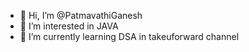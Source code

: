 - 👋 Hi, I’m @PatmavathiGanesh
- 👀 I’m interested in JAVA
- 🌱 I’m currently learning DSA in takeuforward channel
  

<!---
PatmavathiGanesh/PatmavathiGanesh is a ✨ special ✨ repository because its `README.md` (this file) appears on your GitHub profile.
You can click the Preview link to take a look at your changes.
--->
